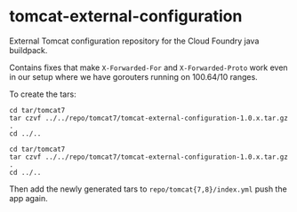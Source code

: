 # tomcat-external-configuration
External Tomcat configuration repository for the Cloud Foundry java buildpack.

Contains fixes that make `X-Forwarded-For` and `X-Forwarded-Proto` work even in our setup where we have gorouters running on 100.64/10 ranges.

To create the tars:

```
cd tar/tomcat7
tar czvf ../../repo/tomcat7/tomcat-external-configuration-1.0.x.tar.gz .
cd ../..

cd tar/tomcat7
tar czvf ../../repo/tomcat7/tomcat-external-configuration-1.0.x.tar.gz .
cd ../..
```

Then add the newly generated tars to `repo/tomcat{7,8}/index.yml` push the app again.
